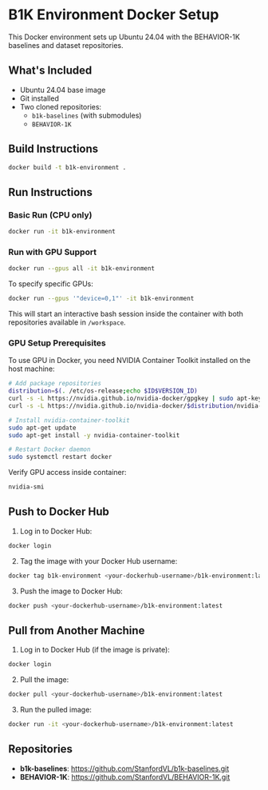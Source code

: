 # B1K Environment Docker Setup

This Docker environment sets up Ubuntu 24.04 with the BEHAVIOR-1K baselines and dataset repositories.

## What's Included

- Ubuntu 24.04 base image
- Git installed
- Two cloned repositories:
  - `b1k-baselines` (with submodules)
  - `BEHAVIOR-1K`

## Build Instructions

```bash
docker build -t b1k-environment .
```

## Run Instructions

### Basic Run (CPU only)
```bash
docker run -it b1k-environment
```

### Run with GPU Support
```bash
docker run --gpus all -it b1k-environment
```

To specify specific GPUs:
```bash
docker run --gpus '"device=0,1"' -it b1k-environment
```

This will start an interactive bash session inside the container with both repositories available in `/workspace`.

### GPU Setup Prerequisites

To use GPU in Docker, you need NVIDIA Container Toolkit installed on the host machine:

```bash
# Add package repositories
distribution=$(. /etc/os-release;echo $ID$VERSION_ID)
curl -s -L https://nvidia.github.io/nvidia-docker/gpgkey | sudo apt-key add -
curl -s -L https://nvidia.github.io/nvidia-docker/$distribution/nvidia-docker.list | sudo tee /etc/apt/sources.list.d/nvidia-docker.list

# Install nvidia-container-toolkit
sudo apt-get update
sudo apt-get install -y nvidia-container-toolkit

# Restart Docker daemon
sudo systemctl restart docker
```

Verify GPU access inside container:
```bash
nvidia-smi
```

## Push to Docker Hub

1. Log in to Docker Hub:
```bash
docker login
```

2. Tag the image with your Docker Hub username:
```bash
docker tag b1k-environment <your-dockerhub-username>/b1k-environment:latest
```

3. Push the image to Docker Hub:
```bash
docker push <your-dockerhub-username>/b1k-environment:latest
```

## Pull from Another Machine

1. Log in to Docker Hub (if the image is private):
```bash
docker login
```

2. Pull the image:
```bash
docker pull <your-dockerhub-username>/b1k-environment:latest
```

3. Run the pulled image:
```bash
docker run -it <your-dockerhub-username>/b1k-environment:latest
```

## Repositories

- **b1k-baselines**: https://github.com/StanfordVL/b1k-baselines.git
- **BEHAVIOR-1K**: https://github.com/StanfordVL/BEHAVIOR-1K.git
